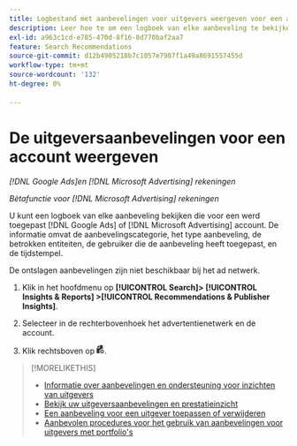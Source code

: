 ```yaml
---
title: Logbestand met aanbevelingen voor uitgevers weergeven voor een account
description: Leer hoe te om een logboek van elke aanbeveling te bekijken die voor werd toegepast [!DNL Google Ads] of [!DNL Microsoft Advertising] account.
exl-id: a963c1cd-e785-470d-8f16-8d770baf2aa7
feature: Search Recommendations
source-git-commit: d12b4905218b7c1057e7987f1a49a8691557455d
workflow-type: tm+mt
source-wordcount: '132'
ht-degree: 0%

---
```


# De uitgeversaanbevelingen voor een account weergeven

*[!DNL Google Ads]en [!DNL Microsoft Advertising] rekeningen*

*Bètafunctie voor [!DNL Microsoft Advertising] rekeningen*

U kunt een logboek van elke aanbeveling bekijken die voor een werd toegepast [!DNL Google Ads] of [!DNL Microsoft Advertising] account. De informatie omvat de aanbevelingscategorie, het type aanbeveling, de betrokken entiteiten, de gebruiker die de aanbeveling heeft toegepast, en de tijdstempel.

De ontslagen aanbevelingen zijn niet beschikbaar bij het ad netwerk.

1. Klik in het hoofdmenu op **[!UICONTROL Search]> [!UICONTROL Insights & Reports] >[!UICONTROL Recommendations & Publisher Insights]**.

1. Selecteer in de rechterbovenhoek het advertentienetwerk en de account.

1. Klik rechtsboven op ![Aanbevolingslogboeken](/help/search-social-commerce/assets/recommendations-log-view.png "Aanbevolingslogboeken").

>[!MORELIKETHIS]
>
>* [Informatie over aanbevelingen en ondersteuning voor inzichten van uitgevers](recommendation-support.md)
>* [Bekijk uw uitgeversaanbevelingen en prestatieinzicht](recommendation-view.md)
>* [Een aanbeveling voor een uitgever toepassen of verwijderen](recommendation-apply-dismiss.md)
>* [Aanbevolen procedures voor het gebruik van aanbevelingen voor uitgevers met portfolio&#39;s](recommendation-best-practices.md)

